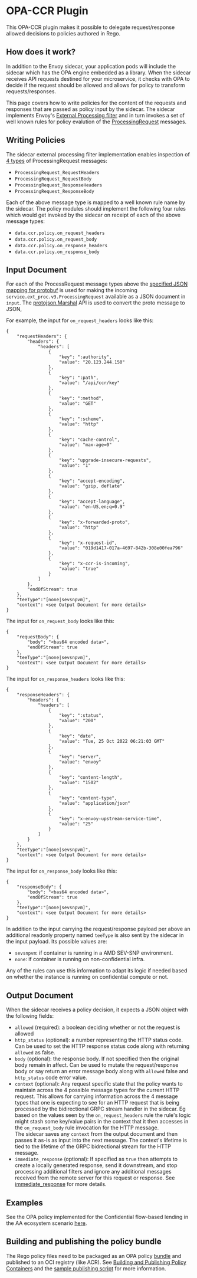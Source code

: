 # OPA-CCR Plugin
This OPA-CCR plugin makes it possible to delegate request/response allowed decisions to policies authored in Rego.

## How does it work?

In addition to the Envoy sidecar, your application pods will include the sidecar which has the OPA engine embedded as a library. When the sidecar receives API requests destined for your
microservice, it checks with OPA to decide if the request should be allowed and allows for policy to transform requests/responses.

This page covers how to write policies for the content of the requests and responses that are passed as policy input by the sidecar. The sidecar implements Envoy's
[External Processing
filter](https://www.envoyproxy.io/docs/envoy/latest/configuration/http/http_filters/ext_proc_filter) and in turn invokes a set of well known rules for policy evalution of the [ProcessingRequest](https://www.envoyproxy.io/docs/envoy/latest/api-v3/service/ext_proc/v3/external_processor.proto#envoy-v3-api-msg-service-ext-proc-v3-processingrequest) messages.


## Writing Policies
The sidecar external processing filter implementation enables inspection of [4 types](https://www.envoyproxy.io/docs/envoy/latest/api-v3/service/ext_proc/v3/external_processor.proto#envoy-v3-api-msg-service-ext-proc-v3-processingrequest) of ProcessingRequest messages:  
- `ProcessingRequest_RequestHeaders`
- `ProcessingRequest_RequestBody`
- `ProcessingRequest_ResponseHeaders`
- `ProcessingRequest_ResponseBody`

Each of the above message type is mapped to a well known rule name by the sidecar. The policy modules should implement the following four rules which would get invoked by the sidecar on receipt of each of the above message types:
- `data.ccr.policy.on_request_headers`
- `data.ccr.policy.on_request_body`
- `data.ccr.policy.on_response_headers`
- `data.ccr.policy.on_response_body`


## Input Document
For each of the ProcessRequest message types above the [specified JSON mapping for protobuf](https://developers.google.com/protocol-buffers/docs/proto3#json)
is used for making the incoming `service.ext_proc.v3.ProcessingRequest` available as a JSON document in `input`. The [protojson.Marshal](https://pkg.go.dev/google.golang.org/protobuf/encoding/protojson#Marshal) API is used to convert the proto message to JSON,

For example, the input for `on_request_headers` looks like this:

```
{
    "requestHeaders": {
        "headers": {
            "headers": [
                {
                    "key": ":authority",
                    "value": "20.123.244.150"
                },
                {
                    "key": ":path",
                    "value": "/api/ccr/key"
                },
                {
                    "key": ":method",
                    "value": "GET"
                },
                {
                    "key": ":scheme",
                    "value": "http"
                },
                {
                    "key": "cache-control",
                    "value": "max-age=0"
                },
                {
                    "key": "upgrade-insecure-requests",
                    "value": "1"
                },
                {
                    "key": "accept-encoding",
                    "value": "gzip, deflate"
                },
                {
                    "key": "accept-language",
                    "value": "en-US,en;q=0.9"
                },
                {
                    "key": "x-forwarded-proto",
                    "value": "http"
                },
                {
                    "key": "x-request-id",
                    "value": "019d1417-017a-4697-842b-308e00fea796"
                },
                {
                    "key": "x-ccr-is-incoming",
                    "value": "true"
                }
            ]
        },
        "endOfStream": true
    },
    "teeType":"[none|sevsnpvm]",
    "context": <see Output Document for more details>
}
```
The input for `on_request_body` looks like this:
```
{
    "requestBody": {
        "body": "<bas64 encoded data>",
        "endOfStream": true
    },
    "teeType":"[none|sevsnpvm]",
    "context": <see Output Document for more details>
}
```
The input for `on_response_headers` looks like this:
```
{
    "responseHeaders": {
        "headers": {
            "headers": [
                {
                    "key": ":status",
                    "value": "200"
                },
                {
                    "key": "date",
                    "value": "Tue, 25 Oct 2022 06:21:03 GMT"
                },
                {
                    "key": "server",
                    "value": "envoy"
                },
                {
                    "key": "content-length",
                    "value": "1502"
                },
                {
                    "key": "content-type",
                    "value": "application/json"
                },
                {
                    "key": "x-envoy-upstream-service-time",
                    "value": "25"
                }
            ]
        }
    },
    "teeType":"[none|sevsnpvm]",
    "context": <see Output Document for more details>
}
```
The input for `on_response_body` looks like this:
```
{
    "responseBody": {
        "body": "<bas64 encoded data>",
        "endOfStream": true
    },
    "teeType":"[none|sevsnpvm]",
    "context": <see Output Document for more details>
}
```
In addition to the input carrying the request/response payload per above an additional readonly property named `teeType` is also sent by the sidecar in the input payload. Its possible values are:
* `sevsnpvm`: if container is running in a AMD SEV-SNP environment.
* `none`: if container is running on non-confidential infra.

Any of the rules can use this information to adapt its logic if needed based on whether the instance is running on confidential compute or not.

## Output Document

When the sidecar receives a policy decision, it expects a JSON object with the following fields:
* `allowed` (required): a boolean deciding whether or not the request is allowed
* `http_status` (optional): a number representing the HTTP status code. Can be used to set the HTTP response status code along with returning `allowed` as false.
* `body` (optional): the response body. If not specified then the original body remain in affect. Can be used to mutate the request/response body or say return an error message body along with `allowed` false  and `http_status` code error value.
* `context` (optional): Any request specific state that the policy wants to maintain across the 4 possible message types for the current HTTP request. This allows for carrying information across the 4 message types that one is expecting to see for an HTTP request that is being processed by the bidirectional GRPC stream handler in the sidecar. Eg based on the values seen by the `on_request_headers` rule the rule's logic might stash some key/value pairs in the context that it then accesses in the `on_request_body` rule invocation for the HTTP message.  
The sidecar saves any `context` from the output document and then passes it as-is as input into the next message. The context's lifetime is tied to the lifetime of the GRPC bidrectional stream for the HTTP message.
* `immediate_response` (optional): If specified as `true` then attempts to create a locally generated response, send it downstream, and stop processing additional filters and ignore any additional messages received from the remote server for this request or response. See [immediate_response](https://www.envoyproxy.io/docs/envoy/latest/api-v3/service/ext_proc/v3/external_processor.proto#envoy-v3-api-msg-service-ext-proc-v3-processingresponse) for more details.

## Examples

See the OPA policy implemented for the Confidential flow-based lending in the AA ecosystem scenario [here](../../../samples/aa-flow-based-lending/policies).

## Building and publishing the policy bundle

The Rego policy files need to be packaged as an OPA policy [bundle](https://www.openpolicyagent.org/docs/latest/management-bundles/) and published to an OCI registry (like ACR). See [Building and Publishing Policy Containers](https://www.openpolicyagent.org/docs/latest/management-bundles/#building-and-publishing-policy-containers) and the [sample publishing script](../../../build/publish-depa-policies-bundle.ps1) for more information.
